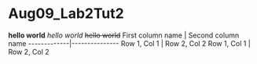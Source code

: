 # Aug09_Lab2Tut2

**hello world**
_hello world_
~~hello world~~
First column name | Second column name
-------------|---------------
Row 1, Col 1 | Row 2, Col 2
Row 1, Col 1 | Row 2, Col 2
